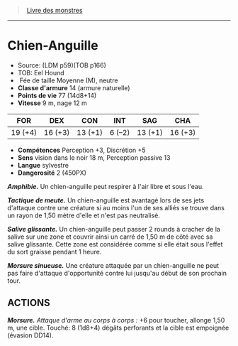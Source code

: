 ﻿> [Livre des monstres](tome_of_beasts_old.md)

---

# Chien-Anguille

- Source: (LDM p59)(TOB p166)
- TOB: Eel Hound
-  Fée de taille Moyenne (M), neutre
- **Classe d'armure** 14 (armure naturelle)
- **Points de vie** 77 (14d8+14)
- **Vitesse** 9 m, nage 12 m

|FOR|DEX|CON|INT|SAG|CHA|
|---|---|---|---|---|---|
|19 (+4)|16 (+3)|13 (+1)|6 (–2)|13 (+1)|16 (+3)|

- **Compétences** Perception +3, Discrétion +5
- **Sens** vision dans le noir 18 m, Perception passive 13
- **Langue** sylvestre
- **Dangerosité** 2 (450PX)

**_Amphibie._** Un chien-anguille peut respirer à l'air libre et sous l'eau.

**_Tactique de meute._** Un chien-anguille est avantagé lors de ses jets d'attaque contre une créature si au moins l'un de ses alliés se trouve dans un rayon de 1,50 mètre d'elle et n'est pas neutralisé.

**_Salive glissante._** Un chien-anguille peut passer 2 rounds à cracher de la salive sur une zone et couvrir ainsi un carré de 1,50 m de côté avec sa salive glissante. Cette zone est considérée comme si elle était sous l'effet du sort graisse pendant 1 heure.

**_Morsure sinueuse._** Une créature attaquée par un chien-anguille ne peut pas faire d'attaque d'opportunité contre lui jusqu'au début de son prochain tour.

## ACTIONS

**_Morsure._** _Attaque d'arme au corps à corps :_ +6 pour toucher, allonge 1,50 m, une cible. Touché: 8 (1d8+4) dégâts perforants et la cible est empoignée (évasion DD14).

